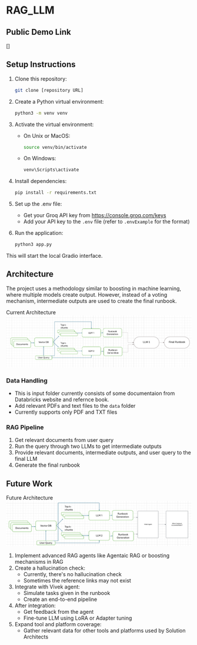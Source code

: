 # RAG_LLM

## Public Demo Link
[]

## Setup Instructions

1. Clone this repository:
   ```bash
   git clone [repository URL]
   ```

2. Create a Python virtual environment:
   ```bash
   python3 -m venv venv
   ```

3. Activate the virtual environment:
   - On Unix or MacOS:
     ```bash
     source venv/bin/activate
     ```
   - On Windows:
     ```bash
     venv\Scripts\activate
     ```

4. Install dependencies:
   ```bash
   pip install -r requirements.txt
   ```

5. Set up the .env file:
   - Get your Groq API key from https://console.groq.com/keys
   - Add your API key to the `.env` file (refer to `.envExample` for the format)

6. Run the application:
   ```bash
   python3 app.py
   ```

This will start the local Gradio interface.

## Architecture

The project uses a methodology similar to boosting in machine learning, where multiple models create output. However, instead of a voting mechanism, intermediate outputs are used to create the final runbook.

Current Architecture
![Current Architecture](current_architecture.png)

### Data Handling
- This is input folder currently consists of some documentaion from Databricks website and refernce book.
- Add relevant PDFs and text files to the `data` folder
- Currently supports only PDF and TXT files

### RAG Pipeline
1. Get relevant documents from user query
2. Run the query through two LLMs to get intermediate outputs
3. Provide relevant documents, intermediate outputs, and user query to the final LLM
4. Generate the final runbook

## Future Work

Future Architecture
![Future Proposed Architecture](future_architecture.png)


1. Implement advanced RAG agents like Agentaic RAG or boosting mechanisms in RAG
2. Create a hallucination check:
   - Currently, there's no hallucination check
   - Sometimes the reference links may not exist
3. Integrate with Vivek agent:
   - Simulate tasks given in the runbook
   - Create an end-to-end pipeline
4. After integration:
   - Get feedback from the agent
   - Fine-tune LLM using LoRA or Adapter tuning
5. Expand tool and platform coverage:
   - Gather relevant data for other tools and platforms used by Solution Architects
